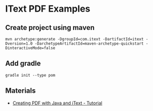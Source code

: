 # IText PDF Examples

## Create project using maven
```
mvn archetype:generate -DgroupId=com.itext -DartifactId=itext -Dversion=1.0 -DarchetypeArtifactId=maven-archetype-quickstart -DinteractiveMode=false
```

## Add gradle
```
gradle init --type pom
```

## Materials
* [Creating PDF with Java and iText - Tutorial](https://www.vogella.com/tutorials/JavaPDF/article.html)
